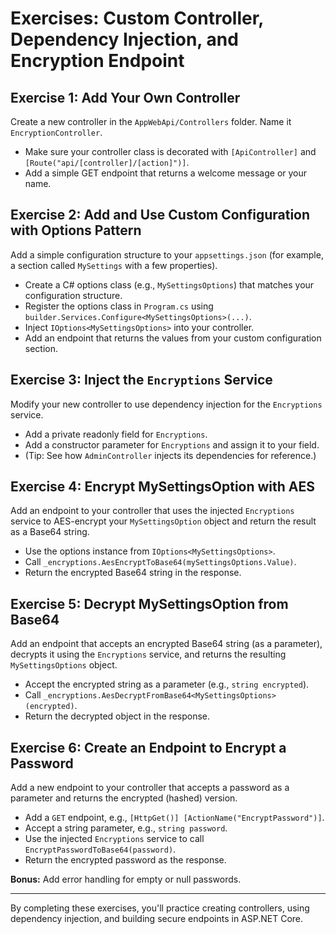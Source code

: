 # Exercises: Custom Controller, Dependency Injection, and Encryption Endpoint

## Exercise 1: Add Your Own Controller
Create a new controller in the `AppWebApi/Controllers` folder. Name it `EncryptionController`.

- Make sure your controller class is decorated with `[ApiController]` and `[Route("api/[controller]/[action]")]`.
- Add a simple GET endpoint that returns a welcome message or your name.

## Exercise 2: Add and Use Custom Configuration with Options Pattern
Add a simple configuration structure to your `appsettings.json` (for example, a section called `MySettings` with a few properties).

- Create a C# options class (e.g., `MySettingsOptions`) that matches your configuration structure.
- Register the options class in `Program.cs` using `builder.Services.Configure<MySettingsOptions>(...)`.
- Inject `IOptions<MySettingsOptions>` into your controller.
- Add an endpoint that returns the values from your custom configuration section.

## Exercise 3: Inject the `Encryptions` Service
Modify your new controller to use dependency injection for the `Encryptions` service.

- Add a private readonly field for `Encryptions`.
- Add a constructor parameter for `Encryptions` and assign it to your field.
- (Tip: See how `AdminController` injects its dependencies for reference.)

## Exercise 4: Encrypt MySettingsOption with AES
Add an endpoint to your controller that uses the injected `Encryptions` service to AES-encrypt your `MySettingsOption` object and return the result as a Base64 string.

- Use the options instance from `IOptions<MySettingsOptions>`.
- Call `_encryptions.AesEncryptToBase64(mySettingsOptions.Value)`.
- Return the encrypted Base64 string in the response.

## Exercise 5: Decrypt MySettingsOption from Base64
Add an endpoint that accepts an encrypted Base64 string (as a parameter), decrypts it using the `Encryptions` service, and returns the resulting `MySettingsOptions` object.

- Accept the encrypted string as a parameter (e.g., `string encrypted`).
- Call `_encryptions.AesDecryptFromBase64<MySettingsOptions>(encrypted)`.
- Return the decrypted object in the response.

## Exercise 6: Create an Endpoint to Encrypt a Password
Add a new endpoint to your controller that accepts a password as a parameter and returns the encrypted (hashed) version.

- Add a `GET` endpoint, e.g., `[HttpGet()] [ActionName("EncryptPassword")]`.
- Accept a string parameter, e.g., `string password`.
- Use the injected `Encryptions` service to call `EncryptPasswordToBase64(password)`.
- Return the encrypted password as the response.


**Bonus:** Add error handling for empty or null passwords.



---

By completing these exercises, you'll practice creating controllers, using dependency injection, and building secure endpoints in ASP.NET Core.
